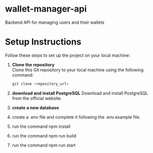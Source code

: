 # wallet-manager-api
Backend API for managing users and their wallets

# Setup Instructions

Follow these steps to set up the project on your local machine:

1. **Clone the repository**  
    Clone this Git repository to your local machine using the following command:  
    ```bash
    git clone <repository_url>
    ```

2. **download and install PostgreSQL** 
    Download and install PostgreSQL from the official website.

3. **create a new database**
4. create a .env file and complete it following the .env.example file.
5. run the command npm install
6. run the command npm run build
7. run the command npm run start